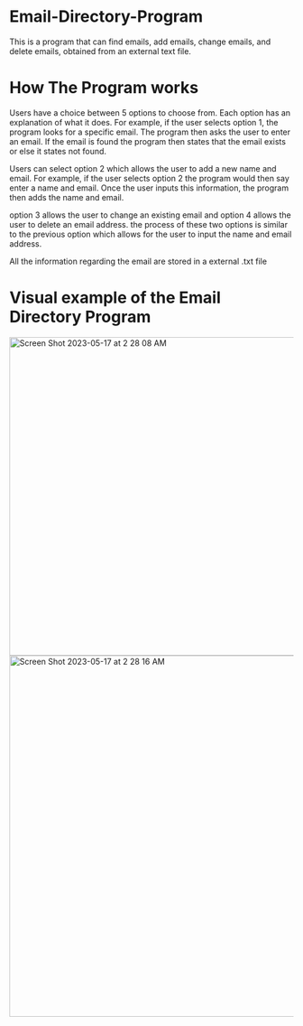 # Email-Directory-Program
This is a program that can find emails, add emails, change emails, and delete emails, obtained from an external text file.    

# How The Program works
Users have a choice between 5 options to choose from. Each option has an explanation of what it does. For example, if the user selects option 1, the program looks for a specific email. The program then asks the user to enter an email. If the email is found the program then states that the email exists or else it states not found. 

Users can select option 2 which allows the user to add a new name and email. For example, if the user selects option 2 the program would then say enter a name and email. Once the user inputs this information, the program then adds the name and email. 

option 3 allows the user to change an existing email and option 4 allows the user to delete an email address. the process of these two options is similar to the previous option which allows for the user to input the name and email address. 

All the information regarding the email are stored in a external .txt file

# Visual example of the Email Directory Program 
<img width="564" alt="Screen Shot 2023-05-17 at 2 28 08 AM" src="https://github.com/tahmidfaiz/Email-Directory-Program/assets/113638585/7f853a84-a956-408e-af50-6c17ff7f5bd0">
<img width="640" alt="Screen Shot 2023-05-17 at 2 28 16 AM" src="https://github.com/tahmidfaiz/Email-Directory-Program/assets/113638585/54a47044-87dc-4352-ab04-18505271099c">
